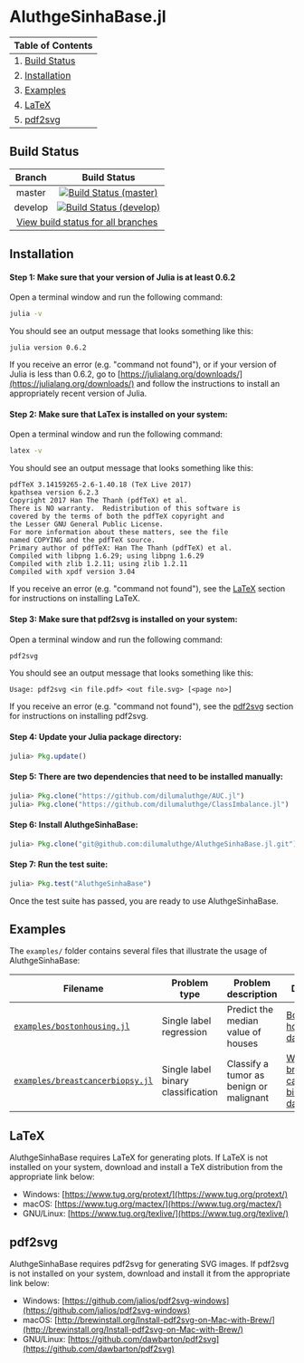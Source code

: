 # AluthgeSinhaBase.jl

| Table of Contents                  |
| ---------------------------------- |
| 1. [Build Status](#build-status)   |      
| 2. [Installation](#installation)   |
| 3. [Examples](#examples)           |
| 4. [LaTeX](#latex)                 |
| 5. [pdf2svg](#pdf2svg)             |

## Build Status

<table>
    <thead>
        <tr>
            <th>Branch</th>
            <th>Build Status</th>
        </tr>
    </thead>
    <tbody>
        <tr>
            <td align="center">master</td>
            <td align="center"><a href="https://travis-ci.com/dilumaluthge/AluthgeSinhaBase.jl/branches"><img alt="Build Status (master)" title="Build Status (master)" src="https://travis-ci.com/dilumaluthge/AluthgeSinhaBase.jl.svg?token=dMqeEKHqcnWSXz982pdf&branch=master"></a></td>
        </tr>
        <tr>
            <td align="center">develop</td>
            <td align="center"><a href="https://travis-ci.com/dilumaluthge/AluthgeSinhaBase.jl/branches"><img alt="Build Status (develop)" title="Build Status (develop)" src="https://travis-ci.com/dilumaluthge/AluthgeSinhaBase.jl.svg?token=dMqeEKHqcnWSXz982pdf&branch=develop"></a></td>
        </tr>
        <tr>
            <td align="center" colspan="2"><a href="https://travis-ci.com/dilumaluthge/AluthgeSinhaBase.jl/branches">View build status for all branches</a></td>
        </tr>
    <tbody>
</table>

## Installation

#### Step 1: Make sure that your version of Julia is at least 0.6.2
Open a terminal window and run the following command:
```bash
julia -v
```
You should see an output message that looks something like this:
```
julia version 0.6.2
```
If you receive an error (e.g. "command not found"), or if your version of Julia is less than 0.6.2, go to [https://julialang.org/downloads/](https://julialang.org/downloads/) and follow the instructions to install an appropriately recent version of Julia.

#### Step 2: Make sure that LaTex is installed on your system:
Open a terminal window and run the following command:
```bash
latex -v
```
You should see an output message that looks something like this:
```
pdfTeX 3.14159265-2.6-1.40.18 (TeX Live 2017)
kpathsea version 6.2.3
Copyright 2017 Han The Thanh (pdfTeX) et al.
There is NO warranty.  Redistribution of this software is
covered by the terms of both the pdfTeX copyright and
the Lesser GNU General Public License.
For more information about these matters, see the file
named COPYING and the pdfTeX source.
Primary author of pdfTeX: Han The Thanh (pdfTeX) et al.
Compiled with libpng 1.6.29; using libpng 1.6.29
Compiled with zlib 1.2.11; using zlib 1.2.11
Compiled with xpdf version 3.04
```
If you receive an error (e.g. "command not found"), see the [LaTeX](#latex) section for instructions on installing LaTeX.

#### Step 3: Make sure that pdf2svg is installed on your system:
Open a terminal window and run the following command:
```bash
pdf2svg
```

You should see an output message that looks something like this:
```
Usage: pdf2svg <in file.pdf> <out file.svg> [<page no>]
```
If you receive an error (e.g. "command not found"), see the [pdf2svg](#pdf2svg) section for instructions on installing pdf2svg.

#### Step 4: Update your Julia package directory:
```julia
julia> Pkg.update()
```

#### Step 5: There are two dependencies that need to be installed manually:
```julia
julia> Pkg.clone("https://github.com/dilumaluthge/AUC.jl")
julia> Pkg.clone("https://github.com/dilumaluthge/ClassImbalance.jl")
```

#### Step 6: Install AluthgeSinhaBase:
```julia
julia> Pkg.clone("git@github.com:dilumaluthge/AluthgeSinhaBase.jl.git")
```

#### Step 7: Run the test suite:
```julia
julia> Pkg.test("AluthgeSinhaBase")
```

Once the test suite has passed, you are ready to use AluthgeSinhaBase.

## Examples
The `examples/` folder contains several files that illustrate the usage of AluthgeSinhaBase:

| Filename | Problem type | Problem description | Dataset |
| -------- | ------------ | ------------------- | ------- |
| [`examples/bostonhousing.jl`](https://github.com/dilumaluthge/AluthgeSinhaBase.jl/blob/master/examples/bostonhousing.jl) | Single label regression | Predict the median value of houses | [Boston housing dataset](https://github.com/johnmyleswhite/RDatasets.jl/blob/master/doc/MASS/rst/Boston.rst) |
| [`examples/breastcancerbiopsy.jl`](https://github.com/dilumaluthge/AluthgeSinhaBase.jl/blob/master/examples/breastcancerbiopsy.jl) | Single label binary classification | Classify a tumor as benign or malignant | [Wisconsin breast cancer biopsy dataset](https://github.com/johnmyleswhite/RDatasets.jl/blob/master/doc/MASS/rst/biopsy.rst) |

## LaTeX
AluthgeSinhaBase requires LaTeX for generating plots. If LaTeX is not installed on your system, download and install a TeX distribution from the appropriate link below:
* Windows: [https://www.tug.org/protext/](https://www.tug.org/protext/)
* macOS: [https://www.tug.org/mactex/](https://www.tug.org/mactex/)
* GNU/Linux: [https://www.tug.org/texlive/](https://www.tug.org/texlive/)

## pdf2svg
AluthgeSinhaBase requires pdf2svg for generating SVG images. If pdf2svg is not installed on your system, download and install it from the appropriate link below:
* Windows: [https://github.com/jalios/pdf2svg-windows](https://github.com/jalios/pdf2svg-windows)
* macOS: [http://brewinstall.org/Install-pdf2svg-on-Mac-with-Brew/](http://brewinstall.org/Install-pdf2svg-on-Mac-with-Brew/)
* GNU/Linux: [https://github.com/dawbarton/pdf2svg](https://github.com/dawbarton/pdf2svg)
